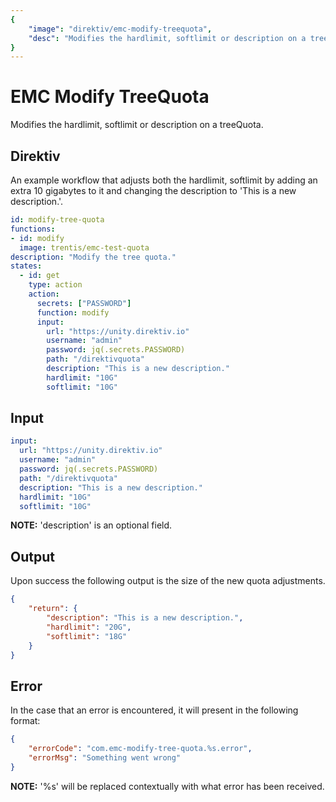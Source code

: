 ```yaml
---
{
    "image": "direktiv/emc-modify-treequota",
    "desc": "Modifies the hardlimit, softlimit or description on a treeQuota."
}
---
```


# EMC Modify TreeQuota

Modifies the hardlimit, softlimit or description on a treeQuota.

## Direktiv

An example workflow that adjusts both the hardlimit, softlimit by adding an extra 10 gigabytes to it and changing the description to 'This is a new description.'.

```yaml
id: modify-tree-quota
functions:
- id: modify
  image: trentis/emc-test-quota
description: "Modify the tree quota."
states:
  - id: get
    type: action
    action: 
      secrets: ["PASSWORD"]
      function: modify
      input: 
        url: "https://unity.direktiv.io"
        username: "admin"
        password: jq(.secrets.PASSWORD)
        path: "/direktivquota"
        description: "This is a new description."
        hardlimit: "10G"
        softlimit: "10G"
```

## Input

```yaml
input:
  url: "https://unity.direktiv.io"
  username: "admin"
  password: jq(.secrets.PASSWORD)
  path: "/direktivquota"
  description: "This is a new description."
  hardlimit: "10G"
  softlimit: "10G"
```

**NOTE:** 'description' is an optional field.

## Output

Upon success the following output is the size of the new quota adjustments.

```json
{
	"return": {
		"description": "This is a new description.",
		"hardlimit": "20G",
		"softlimit": "18G"
	}
}
```

## Error

In the case that an error is encountered, it will present in the following format: 

```json
{
    "errorCode": "com.emc-modify-tree-quota.%s.error",
    "errorMsg": "Something went wrong"
}
```

**NOTE:** '%s' will be replaced contextually with what error has been received.